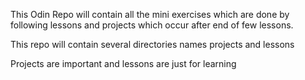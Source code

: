 This Odin Repo will contain all the mini exercises which are done by following lessons and projects which occur after end of few lessons.

This repo will contain several directories names projects and lessons

Projects are important and lessons are just for learning